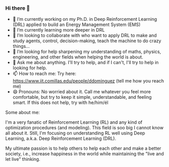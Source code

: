 ### Hi there 👋

- 🔭 I’m currently working on my Ph.D. in Deep Reinforcement Learning (DRL) applied to build an Energy Management System (EMS)
- 🌱 I’m currently learning more deeper in DRL
- 👯 I’m looking to collaborate with who want to apply DRL to make and study agents, control, decision-making, teach the machine to do crazy things...
- 🤔 I’m looking for help sharpening my understanding of maths, physics, engineering, and other fields when helping the world is about.
- 💬 Ask me about anything. I'll try to help, and if I can't, I'll try to help in looking for help. 
- 📫 How to reach me: Try here: https://www.iit.comillas.edu/people/ddominguez (tell me how you reach me)
- 😄 Pronouns: No worried about it. Call me whatever you feel more comfortable, but try to keep it simple, understandable, and feeling smart. If this does not help, try with he/him/él

Some about me:

I'm a very fanatic of Reinforcement Learning (RL) and any kind of optimization procedures (and modeling). This field is soo big I cannot know all about it. Still, I'm focusing on understanding RL well using Deep Learning, a.k.a. Deep Reinforcement Learning (DRL).

My ultimate passion is to help others to help each other and make a better society, i.e., increase happiness in the world while maintaining the "live and let live" thinking.

<!--
**DavidDB33/daviddb33** is a ✨ _special_ ✨ repository because its `README.md` (this file) appears on your GitHub profile.

Here are some ideas to get you started:

- 🔭 I’m currently working on ...
- 🌱 I’m currently learning ...
- 👯 I’m looking to collaborate on ...
- 🤔 I’m looking for help with ...
- 💬 Ask me about ...
- 📫 How to reach me: ...
- 😄 Pronouns: ...
- ⚡ Fun fact: ...
-->
